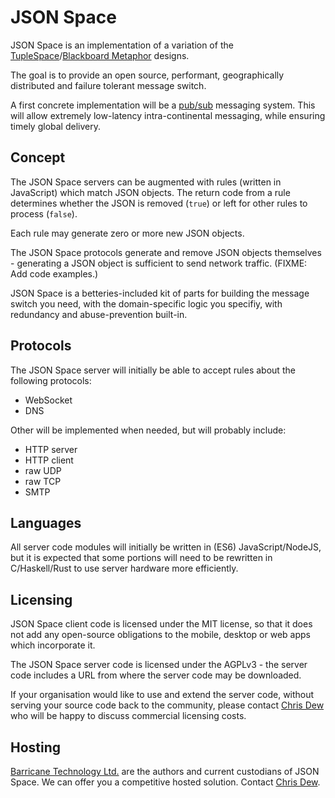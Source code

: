 JSON Space
==========

JSON Space is an implementation of a variation of the [TupleSpace](http://c2.com/cgi/wiki?TupleSpace)/[Blackboard Metaphor](https://en.wikipedia.org/wiki/Blackboard_system#Metaphor) designs.

The goal is to provide an open source, performant, geographically distributed and failure tolerant message switch.

A first concrete implementation will be a [pub/sub](https://en.wikipedia.org/wiki/Publish%E2%80%93subscribe_pattern) messaging system.  This will allow extremely low-latency intra-continental messaging, while ensuring timely global delivery. 


Concept
-------

The JSON Space servers can be augmented with rules (written in JavaScript) which match JSON objects.  The return code from a rule determines whether the JSON is removed (`true`) or left for other rules to process (`false`). 

Each rule may generate zero or more new JSON objects.

The JSON Space protocols generate and remove JSON objects themselves - generating a JSON object is sufficient to send network traffic.  (FIXME: Add code examples.)

JSON Space is a betteries-included kit of parts for building the message switch you need, with the domain-specific logic you specifiy, with redundancy and abuse-prevention built-in.


Protocols
---------

The JSON Space server will initially be able to accept rules about the following protocols:

* WebSocket
* DNS

Other will be implemented when needed, but will probably include:

* HTTP server
* HTTP client
* raw UDP
* raw TCP
* SMTP


Languages
---------

All server code modules will initially be written in (ES6) JavaScript/NodeJS, but it is expected that some portions will need to be rewritten in C/Haskell/Rust to use server hardware more efficiently.


Licensing
---------

JSON Space client code is licensed under the MIT license, so that it does not add any open-source obligations to the mobile, desktop or web apps which incorporate it.

The JSON Space server code is licensed under the AGPLv3 - the server code includes a URL from where the server code may be downloaded.

If your organisation would like to use and extend the server code, without serving your source code back to the community, please contact [Chris Dew](chris.dew@barricane.com) who will be happy to discuss commercial licensing costs. 
 

Hosting
-------

[Barricane Technology Ltd.](http://www.barricane.com) are the authors and current custodians of JSON Space.  We can offer you a competitive hosted solution.  Contact [Chris Dew](chris.dew@barricane.com).
